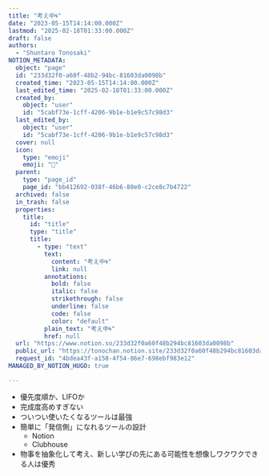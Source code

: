 ```yaml
---
title: "考え中🌀"
date: "2023-05-15T14:14:00.000Z"
lastmod: "2025-02-18T01:33:00.000Z"
draft: false
authors:
  - "Shuntaro Tonosaki"
NOTION_METADATA:
  object: "page"
  id: "233d32f0-a60f-48b2-94bc-81603da0098b"
  created_time: "2023-05-15T14:14:00.000Z"
  last_edited_time: "2025-02-18T01:33:00.000Z"
  created_by:
    object: "user"
    id: "5cabf73e-1cff-4206-9b1e-b1e9c57c98d3"
  last_edited_by:
    object: "user"
    id: "5cabf73e-1cff-4206-9b1e-b1e9c57c98d3"
  cover: null
  icon:
    type: "emoji"
    emoji: "🧠"
  parent:
    type: "page_id"
    page_id: "bb412692-038f-46b6-80e0-c2ce8c7b4722"
  archived: false
  in_trash: false
  properties:
    title:
      id: "title"
      type: "title"
      title:
        - type: "text"
          text:
            content: "考え中🌀"
            link: null
          annotations:
            bold: false
            italic: false
            strikethrough: false
            underline: false
            code: false
            color: "default"
          plain_text: "考え中🌀"
          href: null
  url: "https://www.notion.so/233d32f0a60f48b294bc81603da0098b"
  public_url: "https://tonochan.notion.site/233d32f0a60f48b294bc81603da0098b"
  request_id: "4bdea43f-a158-4f54-86e7-698ebf983e12"
MANAGED_BY_NOTION_HUGO: true

---
```


- 優先度順か、LIFOか
- 完成度高めすぎない
- ついつい使いたくなるツールは最強
- 簡単に「発信側」になれるツールの設計
	- Notion
	- Clubhouse
- 物事を抽象化して考え、新しい学びの先にある可能性を想像しワクワクできる人は優秀
